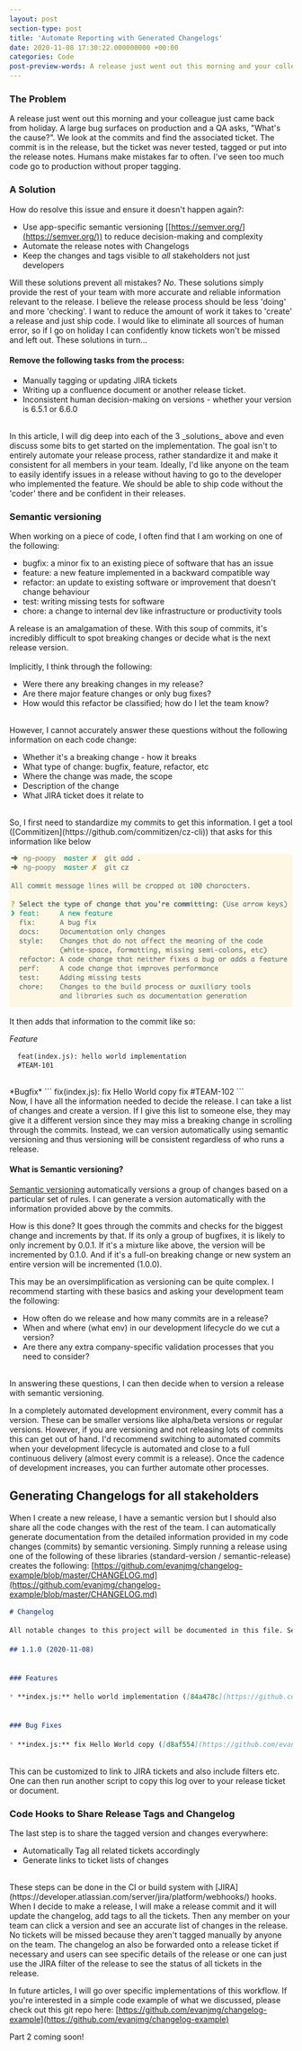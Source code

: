 ```yaml
---
layout: post
section-type: post
title: 'Automate Reporting with Generated Changelogs'
date: 2020-11-08 17:30:22.000000000 +00:00
categories: Code
post-preview-words: A release just went out this morning and your colleague just came back from holiday. A large bug surfaces on production and a QA asks...
---
```


### The Problem

A release just went out this morning and your colleague just came back from holiday. A large bug surfaces on production and a QA asks, "What's the cause?".
We look at the commits and find the associated ticket. The commit is in the release, but the ticket was never tested, tagged or put into the release notes.
Humans make mistakes far to often. I've seen too much code go to production without proper tagging.

### A Solution

How do resolve this issue and ensure it doesn't happen again?:
  - Use app-specific semantic versioning [[https://semver.org/](https://semver.org/)) to reduce decision-making and complexity
  - Automate the release notes with Changelogs
  - Keep the changes and tags visible to *all* stakeholders not just developers

Will these solutions prevent all mistakes? *No*. These solutions simply provide the rest of your team with more accurate and reliable information relevant to the release.
I believe the release process should be less 'doing' and more 'checking'. I want to reduce the amount of work it takes to 'create' a release and just ship code.
I would like to eliminate all sources of human error, so if I go on holiday I can confidently know tickets won't be missed and left out. These solutions in turn...

#### Remove the following tasks from the process:
  -  Manually tagging or updating JIRA tickets
  -  Writing up a confluence document or another release ticket.
  -  Inconsistent human decision-making on versions - whether your version is 6.5.1 or 6.6.0

<br>
In this article, I will dig deep into each of the 3 _solutions_ above and even discuss some bits to get started on the implementation.
The goal isn't to entirely automate your release process, rather standardize it and make it consistent for all members in your team.
Ideally, I'd like anyone on the team to easily identify issues in a release without having to go to the developer who implemented the feature.
We should be able to ship code without the 'coder' there and be confident in their releases.

### Semantic versioning

When working on a piece of code, I often find that I am working on one of the following:
- bugfix: a minor fix to an existing piece of software that has an issue
- feature: a new feature implemented in a backward compatible way
- refactor: an update to existing software or improvement that doesn't change behaviour
- test: writing missing tests for software
- chore: a change to internal dev like infrastructure or productivity tools

A release is an amalgamation of these. With this soup of commits, it's incredibly difficult to spot breaking changes or decide what is the next release version.
<br><br>
Implicitly, I think through the following:
 - Were there any breaking changes in my release?
 - Are there major feature changes or only bug fixes?
 - How would this refactor be classified; how do I let the team know?
<br/><br>

However, I cannot accurately answer these questions without the following information on each code change:

 - Whether it's a breaking change - how it breaks
 - What type of change: bugfix, feature, refactor, etc
 - Where the change was made, the scope
 - Description of the change
 - What JIRA ticket does it relate to

<br>
So, I first need to standardize my commits to get this information.
I get a tool ([Commitizen](https://github.com/commitizen/cz-cli)) that asks for this information like below

![adding-commit](/img/posts/add-commit.png)

It then adds that information to the commit like so:

*Feature*
```
  feat(index.js): hello world implementation
  #TEAM-101
```
<br>
*Bugfix*
```
  fix(index.js): fix Hello World copy
  fix #TEAM-102
```
<br>
Now, I have all the information needed to decide the release. I can take a list of changes and create a version.
If I give this list to someone else, they may give it a different version since they may miss a breaking change in scrolling through the commits.
Instead, we can version automatically using semantic versioning and thus versioning will be consistent regardless of who runs a
release.

#### What is Semantic versioning?

[Semantic versioning](https://nodesource.com/blog/semver-a-primer/) automatically versions a group of changes based on a particular set of rules.
I can generate a version automatically with the information provided above by the commits.

How is this done? It goes through the commits and checks for the biggest change and increments by that.
If its only a group of bugfixes, it is likely to only increment by 0.0.1.
If it's a mixture like above, the version will be incremented by 0.1.0.
And if it's a full-on breaking change or new system an entire version will be incremented (1.0.0).

This may be an oversimplification as versioning can be quite complex. I recommend starting with these basics and
asking your development team the following:

- How often do we release and how many commits are in a release?
- When and where (what env) in our development lifecycle do we cut a version?
- Are there any extra company-specific validation processes that you need to consider?

<br>
In answering these questions, I can then decide when to version a release with semantic versioning.

In a completely automated development environment, every commit has a version. These can be smaller versions like alpha/beta versions or regular versions. However, if you are versioning and not releasing lots of commits this
can get out of hand. I'd recommend switching to automated commits when your development lifecycle is automated and close to a full continuous delivery (almost every commit is a release). Once the cadence of development increases, you can further
automate other processes.

## Generating Changelogs for all stakeholders

When I create a new release, I have a semantic version but I should also share all the code changes with the rest of the team.
I can automatically generate documentation from the detailed information provided in my code changes (commits) by semantic versioning.
Simply running a release using one of the following of these libraries (standard-version / semantic-release) creates the following:
[https://github.com/evanjmg/changelog-example/blob/master/CHANGELOG.md](https://github.com/evanjmg/changelog-example/blob/master/CHANGELOG.md)

```markdown
# Changelog

All notable changes to this project will be documented in this file. See [standard-version](https://github.com/conventional-changelog/standard-version) for commit guidelines.

## 1.1.0 (2020-11-08)


### Features

* **index.js:** hello world implementation ([84a478c](https://github.com/evanjmg/changelog-example/commit/84a478cca57635ccfb5d98e822d13c5f6b4b9c75)), closes [#TEAM-101](https://github.com/evanjmg/changelog-example/issues/TEAM-101)


### Bug Fixes

* **index.js:** fix Hello World copy ([d8af554](https://github.com/evanjmg/changelog-example/commit/d8af55417ee5d01db928c4435ca9ebf24d18af64)), closes [#TEAM-102](https://github.com/evanjmg/changelog-example/issues/TEAM-102)

```
<br>
This can be customized to link to JIRA tickets and also include filters etc. One can then run another script to copy this log over to your release ticket or document.

### Code Hooks to Share Release Tags and Changelog

The last step is to share the tagged version and changes everywhere:
 - Automatically Tag all related tickets accordingly
 - Generate links to ticket lists of changes

<br>
These steps can be done in the CI or build system with [JIRA](https://developer.atlassian.com/server/jira/platform/webhooks/) hooks.
When I decide to make a release, I will make a release commit and it will update the changelog, add tags to all the tickets.
Then any member on your team can click a version and see an accurate list of changes in the release. No tickets will be missed because they aren't tagged manually by anyone on the team.
The changelog an also be forwarded onto a release ticket if necessary and users can see specific details of the release or one can just use the JIRA filter of the release to see the status of all
tickets in the release.

In future articles, I will go over specific implementations of this workflow.
If you're interested in a simple code example of what we discussed, please check out this git repo here:
[https://github.com/evanjmg/changelog-example](https://github.com/evanjmg/changelog-example)

Part 2 coming soon!

<div style="width: 100%;max-width: 600px;margin: 30px auto;">
<script async src="//pagead2.googlesyndication.com/pagead/js/adsbygoogle.js"></script>
<ins class="adsbygoogle"
     style="display:block; text-align:center;"
     data-ad-layout="in-article"
     data-ad-format="fluid"
     data-ad-client="ca-pub-7004108850571451"
     data-ad-slot="9824043731"></ins>
<script>
     (adsbygoogle = window.adsbygoogle || []).push({});
</script>
</div>





